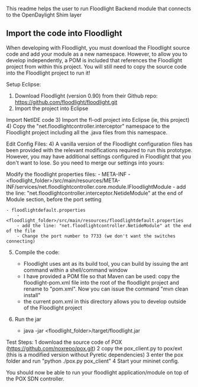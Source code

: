 This readme helps the user to run Floodlight Backend module that connects to the OpenDaylight Shim layer

Import the code into Floodlight
-------------------------------------------------------------------------

When developing with Floodlight, you must download the Floodlight source code and add your module as a new namespace.
However, to allow you to develop independently, a POM is included that references the Floodlight project from 
within this project. You will still need to copy the source code into the Floodlight project to run it!

Setup Eclipse:
1) Download Floodlight (version 0.90) from their Github repo: https://github.com/floodlight/floodlight.git
2) Import the project into Eclipse

Import NetIDE code
3) Import the fl-odl project into Eclipse (ie, this project) 
4) Copy the "net.floodlightcontroller.interceptor" namespace to the Floodlight project including all the .java files from this namespace.

Edit Config Files:
4) A vanilla version of the Floodlight configuration files has been provided with the relevant modifications required to run this prototype.
   However, you may have additional settings configured in Floodlight that you don't want to lose. So you need to merge our settings into yours: 

Modify the floodlight properties files:
	- META-INF
		- <floodlight_folder>/src/main/resources/META-INF/services/net.floodlightcontroller.core.module.IFloodlightModule
		- add the line: "net.floodlightcontroller.interceptor.NetideModule" at the end of Module section, before the port setting
		
	- floodlightdefault.properties
		- <floodlight_folder>/src/main/resources/floodlightdefault.properties
		- add the line: "net.floodlightcontroller.NetideModule" at the end of the file
		- Change the port number to 7733 (we don't want the switches connecting)

5) Compile the code:
	- Floodlight uses ant as its build tool, you can build by issuing the ant command within a shell/command window
	- I have provided a POM file so that Maven can be used: copy the floodlight-pom.xml file into the root of the 
	      floodlight project and rename to "pom.xml". Now you can issue the command "mvn clean install"
	- the current pom.xml in this directory allows you to develop outside of the Floodlight project
	
6) Run the jar
	- java -jar <floodlight_folder>/target/floodlight.jar


Test Steps:
1 download the source code of POX (https://github.com/noxrepo/pox.git)
2 copy the pox_client.py to pox/ext (this is a modified version without Pyretic dependencies)
3 enter the pox folder and run "python ./pox.py pox_client"
4 Start your mininet config.

You should now be able to run your floodlight application/module on top of the POX SDN controller. 
